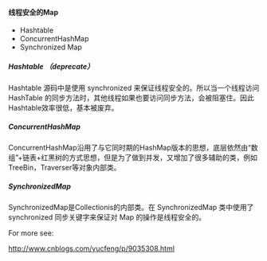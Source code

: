 #### 线程安全的Map
  - Hashtable
  - ConcurrentHashMap
  - Synchronized Map
  
 
 ##### Hashtable （deprecate）
 Hashtable 源码中是使用 synchronized 来保证线程安全的。所以当一个线程访问 HashTable 的同步方法时，其他线程如果也要访问同步方法，会被阻塞住。因此Hashtable效率很低，基本被废弃。
 
 ##### ConcurrentHashMap
 ConcurrentHashMap沿用了与它同时期的HashMap版本的思想，底层依然由“数组”+链表+红黑树的方式思想，但是为了做到并发，又增加了很多辅助的类，例如TreeBin，Traverser等对象内部类。
 
 ##### SynchronizedMap
 SynchronizedMap是Collectionis的内部类。在 SynchronizedMap 类中使用了 synchronized 同步关键字来保证对 Map 的操作是线程安全的。
 
 For more see: 
 
 <http://www.cnblogs.com/yucfeng/p/9035308.html>
